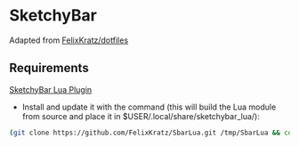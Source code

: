 # SketchyBar

Adapted from [FelixKratz/dotfiles](https://github.com/FelixKratz/dotfiles)

## Requirements

[SketchyBar Lua Plugin](https://github.com/FelixKratz/SbarLua/tree/main)

- Install and update it with the command (this will build the Lua module from source and place it in $USER/.local/share/sketchybar_lua/):

```bash
(git clone https://github.com/FelixKratz/SbarLua.git /tmp/SbarLua && cd /tmp/SbarLua/ && make install && rm -rf /tmp/SbarLua/)
```
